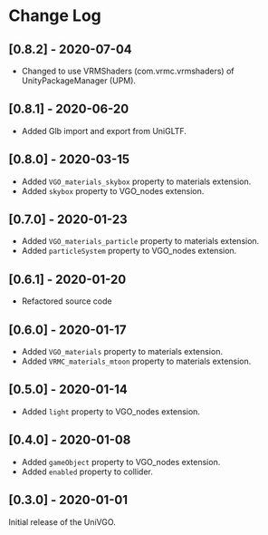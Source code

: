 # Change Log

## [0.8.2] - 2020-07-04
- Changed to use VRMShaders (com.vrmc.vrmshaders) of UnityPackageManager (UPM).

## [0.8.1] - 2020-06-20
- Added Glb import and export from UniGLTF.

## [0.8.0] - 2020-03-15
- Added `VGO_materials_skybox` property to materials extension.
- Added `skybox` property to VGO_nodes extension.

## [0.7.0] - 2020-01-23
- Added `VGO_materials_particle` property to materials extension.
- Added `particleSystem` property to VGO_nodes extension.

## [0.6.1] - 2020-01-20
- Refactored source code

## [0.6.0] - 2020-01-17
- Added `VGO_materials` property to materials extension.
- Added `VRMC_materials_mtoon` property to materials extension.

## [0.5.0] - 2020-01-14
- Added `light` property to VGO_nodes extension.

## [0.4.0] - 2020-01-08
- Added `gameObject` property to VGO_nodes extension.
- Added `enabled` property to collider.

## [0.3.0] - 2020-01-01
Initial release of the UniVGO.
